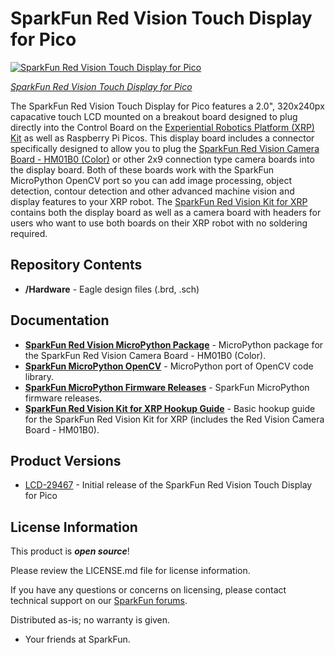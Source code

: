 SparkFun Red Vision Touch Display for Pico
=========================================

[![SparkFun Red Vision Touch Display for Pico](https://cdn.sparkfun.com/r/600-600/assets/parts/3/1/3/6/7/26693-RedVision-Touch-Display-for-Pico-Feature.jpg)](https://www.sparkfun.com/sparkfun-red-vision-touch-display-for-pico.html)

*[SparkFun Red Vision Touch Display for Pico](https://www.sparkfun.com/sparkfun-red-vision-touch-display-for-pico.html)*

The SparkFun Red Vision Touch Display for Pico features a 2.0", 320x240px capacative touch LCD mounted on a breakout board designed to plug directly into the Control Board on the [Experiential Robotics Platform (XRP) Kit](https://www.sparkfun.com/experiential-robotics-platform-xrp-kit.html) as well as Raspberry Pi Picos. This display board includes a connector specifically designed to allow you to plug the [SparkFun Red Vision Camera Board - HM01B0 (Color)](https://www.sparkfun.com/sparkfun-red-vision-camera-board-hm01b0-color.html) or other 2x9 connection type camera boards into the display board. Both of these boards work with the SparkFun MicroPython OpenCV port so you can add image processing, object detection, contour detection and other advanced machine vision and display features to your XRP robot. The [SparkFun Red Vision Kit for XRP](https://www.sparkfun.com/sparkfun-pico-vision-kit-for-xrp.html) contains both the display board as well as a camera board with headers for users who want to use both boards on their XRP robot with no soldering required. 

Repository Contents
-------------------

* **/Hardware** - Eagle design files (.brd, .sch)

Documentation
--------------
* **[SparkFun Red Vision MicroPython Package](https://github.com/sparkfun/red_vision/tree/main)** - MicroPython package for the SparkFun Red Vision Camera Board - HM01B0 (Color).
* **[SparkFun MicroPython OpenCV](https://github.com/sparkfun/micropython-opencv)** - MicroPython port of OpenCV code library.
* **[SparkFun MicroPython Firmware Releases](https://github.com/sparkfun/micropython/releases)** - SparkFun MicroPython firmware releases.
* **[SparkFun Red Vision Kit for XRP Hookup Guide](https://docs.sparkfun.com/SparkFun_Red_Vision_Kit_for_XRP/introduction)** - Basic hookup guide for the SparkFun Red Vision Kit for XRP (includes the Red Vision Camera Board - HM01B0).


Product Versions
----------------
* [LCD-29467](https://www.sparkfun.com/sparkfun-red-vision-touch-display-for-pico.html) - Initial release of the SparkFun Red Vision Touch Display for Pico

License Information
-------------------

This product is _**open source**_! 

Please review the LICENSE.md file for license information. 

If you have any questions or concerns on licensing, please contact technical support on our [SparkFun forums](https://forum.sparkfun.com/viewforum.php?f=152).

Distributed as-is; no warranty is given.

- Your friends at SparkFun.
